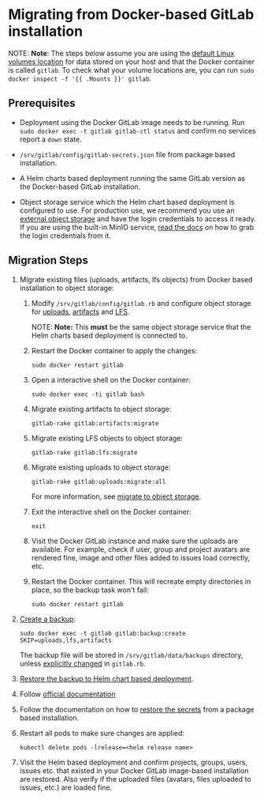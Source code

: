 # Migrating from Docker-based GitLab installation

NOTE: **Note**:
The steps below assume you are using the [default Linux volumes location](https://docs.gitlab.com/omnibus/docker/#set-up-the-volumes-location)
for data stored on your host and that the Docker container is called `gitlab`.
To check what your volume locations are, you can run `sudo docker inspect -f '{{ .Mounts }}' gitlab`.

## Prerequisites

- Deployment using the Docker GitLab image needs to be running. Run
  `sudo docker exec -t gitlab gitlab-ctl status` and confirm no services report
  a `down` state.

- `/srv/gitlab/config/gitlab-secrets.json` file from package based installation.

- A Helm charts based deployment running the same GitLab version as the
  Docker-based GitLab installation.

- Object storage service which the Helm chart based deployment is configured to
  use. For production use, we recommend you use an [external object storage](../../advanced/external-object-storage/index.md)
  and have the login credentials to access it ready. If you are using the built-in
  MinIO service, [read the docs](minio.md) on how to grab the login credentials
  from it.

## Migration Steps

1. Migrate existing files (uploads, artifacts, lfs objects) from Docker based
   installation to object storage:

   1. Modify `/srv/gitlab/config/gitlab.rb` and configure object storage for
      [uploads](https://docs.gitlab.com/ee/administration/uploads.html#s3-compatible-connection-settings),
      [artifacts](https://docs.gitlab.com/ee/administration/job_artifacts.html#s3-compatible-connection-settings)
      and [LFS](https://docs.gitlab.com/ee/workflow/lfs/lfs_administration.html#s3-for-omnibus-installations).

      NOTE: **Note:** This **must** be the same object storage service that the
      Helm charts based deployment is connected to.

   1. Restart the Docker container to apply the changes:

      ```shell
      sudo docker restart gitlab
      ```

   1. Open a interactive shell on the Docker container:

      ```shell
      sudo docker exec -ti gitlab bash
      ```

   1. Migrate existing artifacts to object storage:

      ```shell
      gitlab-rake gitlab:artifacts:migrate
      ```

   1. Migrate existing LFS objects to object storage:

      ```shell
      gitlab-rake gitlab:lfs:migrate
      ```

   1. Migrate existing uploads to object storage:

      ```shell
      gitlab-rake gitlab:uploads:migrate:all
      ```

      For more information, see [migrate to object storage](https://docs.gitlab.com/ee/administration/raketasks/uploads/migrate.html#migrate-to-object-storage).

   1. Exit the interactive shell on the Docker container:

      ```shell
      exit
      ```

   1. Visit the Docker GitLab instance and make sure the
      uploads are available. For example, check if user, group and project
      avatars are rendered fine, image and other files added to issues load
      correctly, etc.

   1. Restart the Docker container. This will recreate empty directories in place,
      so the backup task won't fail:

      ```shell
      sudo docker restart gitlab
      ```

1. [Create a backup](https://docs.gitlab.com/ee/raketasks/backup_restore.html#creating-a-backup-of-the-gitlab-system):

   ```shell
   sudo docker exec -t gitlab gitlab:backup:create SKIP=uploads,lfs,artifacts
   ```

   The backup file will be stored in `/srv/gitlab/data/backups` directory, unless
   [explicitly changed](https://docs.gitlab.com/omnibus/settings/backups.html#manually-manage-backup-directory)
   in `gitlab.rb`.

1. [Restore the backup to Helm chart based deployment](../../backup-restore/restore.md).

1. Follow [official documentation](../../backup-restore/restore.md#restoring-the-secrets)
1. Follow the documentation on how to
   [restore the secrets](../../backup-restore/restore.md#restoring-the-secrets) from a package based installation.

1. Restart all pods to make sure changes are applied:

   ```shell
   kubectl delete pods -lrelease=<helm release name>
   ```

1. Visit the Helm based deployment and confirm projects, groups, users, issues
   etc. that existed in your Docker GitLab image-based installation are restored.
   Also verify if the uploaded files (avatars, files uploaded to issues, etc.)
   are loaded fine.
